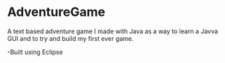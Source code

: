 # AdventureGame
A text based adventure game I made with Java as a way to learn a Javva GUI and to try and build my first ever game.

 -Built using Eclipse
